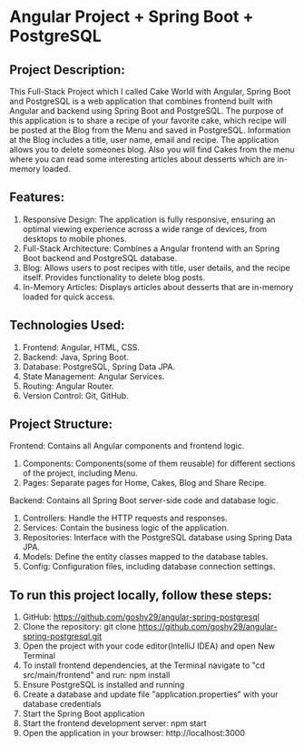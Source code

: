 # Angular Project + Spring Boot + PostgreSQL
## Project Description:
This Full-Stack Project which I called Cake World with Angular, Spring Boot and PostgreSQL is a web application that combines frontend built with Angular and backend using Spring Boot and PostgreSQL. Тhe purpose of this application is to share a recipe of your favorite cake, which recipe will be posted at the Blog from the Menu and saved in PostgreSQL. Information at the Blog includes a title, user name, email and recipe. The application allows you to delete someones blog. Also you will find Cakes from the menu where you can read some interesting articles about desserts which are in-memory loaded.

## Features:
1. Responsive Design: The application is fully responsive, ensuring an optimal viewing experience across a wide range of devices, from desktops to mobile phones.
2. Full-Stack Architecture: Combines a Angular frontend with an Spring Boot backend and PostgreSQL database.
3. Blog: Allows users to post recipes with title, user details, and the recipe itself. Provides functionality to delete blog posts.
4. In-Memory Articles: Displays articles about desserts that are in-memory loaded for quick access.

## Technologies Used:
1. Frontend: Angular, HTML, CSS.
2. Backend: Java, Spring Boot.
3. Database: PostgreSQL, Spring Data JPA.
4. State Management: Angular Services.
5. Routing: Angular Router.
6. Version Control: Git, GitHub.

## Project Structure:
Frontend: Contains all Angular components and frontend logic.
  1. Components: Components(some of them reusable) for different sections of the project, including Menu.
  2. Pages: Separate pages for Home, Cakes, Blog and Share Recipe.

Backend: Contains all Spring Boot server-side code and database logic.  
  1. Controllers: Handle the HTTP requests and responses.
  2. Services: Contain the business logic of the application.
  3. Repositories: Interface with the PostgreSQL database using Spring Data JPA.
  4. Models: Define the entity classes mapped to the database tables.
  5. Config: Configuration files, including database connection settings.

## To run this project locally, follow these steps:
1. GitHub: https://github.com/goshy29/angular-spring-postgresql
2. Clone the repository: git clone https://github.com/goshy29/angular-spring-postgresql.git 
3. Open the project with your code editor(IntelliJ IDEA) and open New Terminal
4. To install frontend dependencies, at the Terminal navigate to "cd src/main/frontend" and run: npm install
5. Ensure PostgreSQL is installed and running
6. Create a database and update file "application.properties" with your database credentials
7. Start the Spring Boot application 
8. Start the frontend development server: npm start
9. Open the application in your browser: http://localhost:3000 
